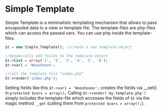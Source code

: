 # Simple Template

Simple Template is a minimalistic templating mechanism that allows to pass encapsuled data to a view or template file. 
The template-files are php-files which can access the passed vars. You can use php inside the template-files.

```php
$t = new Simple_Template(); //create a new template-object

//dynamically add fields to the template-object 
$t->list = array('1', '2', '3', '4', '5', '6'); 
$t->var1 = 'Wooohoooo';

//call the template file "index.php"
$t->render('index.php');
```


Setting fields like this ```$t->var1 = 'Wooohoooo';``` creates the fields via __set() in ```protected $vars = array();```
Calling ```$t->render('my-template.php')``` simply includes the template-file which accesses the fields of ```$t``` via the magic method ```__get``` (calling them from ```protected $vars = array();```).
